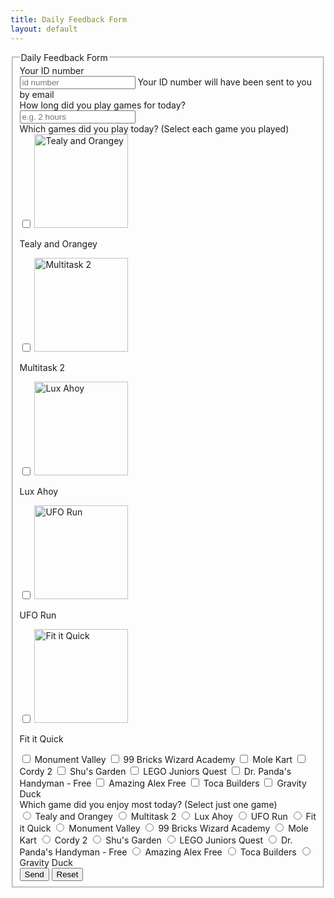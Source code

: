 ```yaml
---
title: Daily Feedback Form
layout: default
---
```

<form class="form-horizontal" action="http://forms.brace.io/tasterproject@gmail.com" method="POST">
<fieldset>

<!-- Form Name -->
<legend>Daily Feedback Form</legend>

<!-- Text input-->
<div class="form-group">
  <label class="col-md-4 control-label" for="id">Your ID number</label>  
  <div class="col-md-4">
  <input id="id" name="id" type="text" placeholder="id number" class="form-control input-md" required="">
  <span class="help-block">Your ID number will have been sent to you by email</span>  
  </div>
</div>

<!-- Text input-->
<div class="form-group">
  <label class="col-md-4 control-label" for="timespent">How long did you play games for today?</label>  
  <div class="col-md-4">
  <input id="timespent" name="timespent" type="text" placeholder="e.g. 2 hours" class="form-control input-md" required="">
    
  </div>
</div>

<!-- Multiple Checkboxes (inline) -->
<div class="form-group">
  <label class="col-md-6 control-label" for="whichGames">Which games did you play today? (Select each game you played)</label>
  <div class="col-md-6">
    <label class="checkbox-inline" for="whichGames-0">
      <input type="checkbox" name="whichGames" id="whichGames-0" value="Tealy and Orangey">
        <img src="{{ site.url }}/images/tealy-and-orangey.png" style="width: 150px;" title="Tealy and Orangey" alt="Tealy and Orangey">
        <p>Tealy and Orangey</p>
    </label>
    <label class="checkbox-inline" for="whichGames-1">
      <input type="checkbox" name="whichGames" id="whichGames-1" value="Multitask 2">
        <img src="{{ site.url }}/images/multitask-2.png" style="width: 150px;" title="Multitask 2" alt="Multitask 2">
        <p>Multitask 2</p>
    </label>
    <label class="checkbox-inline" for="whichGames-2">
      <input type="checkbox" name="whichGames" id="whichGames-2" value="Lux Ahoy">
        <img src="{{ site.url }}/images/lux-ahoy.png" style="width: 150px;" title="Lux Ahoy" alt="Lux Ahoy">
        <p>Lux Ahoy</p>
    </label>
    <label class="checkbox-inline" for="whichGames-3">
      <input type="checkbox" name="whichGames" id="whichGames-3" value="UFO Run">
        <img src="{{ site.url }}/images/ufo-run.png" style="width: 150px;" title="UFO Run" alt="UFO Run">
        <p>UFO Run</p>
    </label>
    <label class="checkbox-inline" for="whichGames-4">
      <input type="checkbox" name="whichGames" id="whichGames-4" value="Fit it Quick">
        <img src="{{ site.url }}/images/fit-it-quick.png" style="width: 150px;" title="Fit it Quick" alt="Fit it Quick">
        <p>Fit it Quick</p>
    </label>
    <label class="checkbox-inline" for="whichGames-5">
      <input type="checkbox" name="whichGames" id="whichGames-5" value="Monument Valley">
      Monument Valley
    </label>
    <label class="checkbox-inline" for="whichGames-6">
      <input type="checkbox" name="whichGames" id="whichGames-6" value="99 Bricks Wizard Academy">
      99 Bricks Wizard Academy
    </label>
    <label class="checkbox-inline" for="whichGames-7">
      <input type="checkbox" name="whichGames" id="whichGames-7" value="Mole Kart">
      Mole Kart
    </label>
    <label class="checkbox-inline" for="whichGames-8">
      <input type="checkbox" name="whichGames" id="whichGames-8" value="Cordy 2">
      Cordy 2
    </label>
    <label class="checkbox-inline" for="whichGames-9">
      <input type="checkbox" name="whichGames" id="whichGames-9" value="Shu's Garden">
      Shu's Garden
    </label>
    <label class="checkbox-inline" for="whichGames-10">
      <input type="checkbox" name="whichGames" id="whichGames-10" value="LEGO Juniors Quest">
      LEGO Juniors Quest
    </label>
    <label class="checkbox-inline" for="whichGames-11">
      <input type="checkbox" name="whichGames" id="whichGames-11" value="Dr. Panda's Handyman - Free">
      Dr. Panda's Handyman - Free
    </label>
    <label class="checkbox-inline" for="whichGames-12">
      <input type="checkbox" name="whichGames" id="whichGames-12" value="Amazing Alex Free">
      Amazing Alex Free
    </label>
    <label class="checkbox-inline" for="whichGames-13">
      <input type="checkbox" name="whichGames" id="whichGames-13" value="Toca Builders">
      Toca Builders
    </label>
    <label class="checkbox-inline" for="whichGames-14">
      <input type="checkbox" name="whichGames" id="whichGames-14" value="Gravity Duck">
      Gravity Duck
    </label>
  </div>
</div>

<!-- Multiple Radios (inline) -->
<div class="form-group">
  <label class="col-md-4 control-label" for="dailyFav">Which game did you enjoy most today? (Select just one game)</label>
  <div class="col-md-4"> 
    <label class="radio-inline" for="dailyFav-0">
      <input type="radio" name="dailyFav" id="dailyFav-0" value="Tealy and Orangey" required="">
      Tealy and Orangey
    </label> 
    <label class="radio-inline" for="dailyFav-1">
      <input type="radio" name="dailyFav" id="dailyFav-1" value="Multitask 2" required="">
      Multitask 2
    </label> 
    <label class="radio-inline" for="dailyFav-2">
      <input type="radio" name="dailyFav" id="dailyFav-2" value="Lux Ahoy" required="">
      Lux Ahoy
    </label> 
    <label class="radio-inline" for="dailyFav-3">
      <input type="radio" name="dailyFav" id="dailyFav-3" value="UFO Run" required="">
      UFO Run
    </label> 
    <label class="radio-inline" for="dailyFav-4">
      <input type="radio" name="dailyFav" id="dailyFav-4" value="Fit it Quick" required="">
      Fit it Quick
    </label> 
    <label class="radio-inline" for="dailyFav-5">
      <input type="radio" name="dailyFav" id="dailyFav-5" value="Monument Valley" required="">
      Monument Valley
    </label> 
    <label class="radio-inline" for="dailyFav-6">
      <input type="radio" name="dailyFav" id="dailyFav-6" value="99 Bricks Wizard Academy" required="">
      99 Bricks Wizard Academy
    </label> 
    <label class="radio-inline" for="dailyFav-7">
      <input type="radio" name="dailyFav" id="dailyFav-7" value="Mole Kart" required="">
      Mole Kart
    </label> 
    <label class="radio-inline" for="dailyFav-8">
      <input type="radio" name="dailyFav" id="dailyFav-8" value="Cordy 2" required="">
      Cordy 2
    </label> 
    <label class="radio-inline" for="dailyFav-9">
      <input type="radio" name="dailyFav" id="dailyFav-9" value="Shu's Garden" required="">
      Shu's Garden
    </label> 
    <label class="radio-inline" for="dailyFav-10">
      <input type="radio" name="dailyFav" id="dailyFav-10" value="LEGO Juniors Quest" required="">
      LEGO Juniors Quest
    </label> 
    <label class="radio-inline" for="dailyFav-11">
      <input type="radio" name="dailyFav" id="dailyFav-11" value="Dr. Panda's Handyman - Free" required="">
      Dr. Panda's Handyman - Free
    </label> 
    <label class="radio-inline" for="dailyFav-12">
      <input type="radio" name="dailyFav" id="dailyFav-12" value="Amazing Alex Free" required="">
      Amazing Alex Free
    </label> 
    <label class="radio-inline" for="dailyFav-13">
      <input type="radio" name="dailyFav" id="dailyFav-13" value="Toca Builders" required="">
      Toca Builders
    </label> 
    <label class="radio-inline" for="dailyFav-14">
      <input type="radio" name="dailyFav" id="dailyFav-14" value="Gravity Duck" required="">
      Gravity Duck
    </label>
  </div>
</div>

<!-- Button (Double) -->
<div class="form-group">
  <label class="col-md-4 control-label" for="dailyFeedbackSendButton"></label>
  <div class="col-md-8">
    <button id="dailyFeedbackSendButton" type="submit" name="dailyFeedbackSendButton" class="btn btn-primary">Send</button>
    <button id="dailyFeedbackResetButton" type="reset" name="dailyFeedbackResetButton" class="btn btn-default">Reset</button>
  </div>
</div>

</fieldset>
</form>
